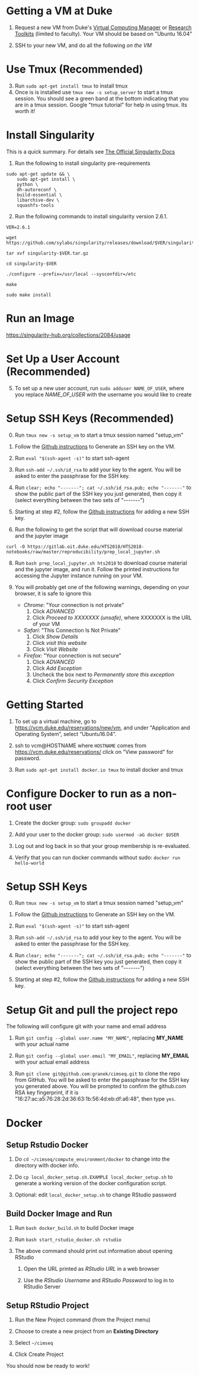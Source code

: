 # Getting a VM at Duke
1. Request a new VM from Duke's [Virtual Computing Manager](https://oit.duke.edu/help/articles/vcm-how-use-virtual-computing-manager) or [Research Toolkits](https://oit.duke.edu/what-we-do/applications/research-toolkits) (limited to faculty). Your VM should be based on "Ubuntu 16.04"

2. SSH to your new VM, and do all the following *on the VM*

# Use Tmux (Recommended)
3. Run `sudo apt-get install tmux` to install tmux
4. Once is is installed use `tmux new -s setup_server` to start a tmux session.  You should see a green band at the bottom indicating that you are in a tmux session.  Google "tmux tutorial" for help in using tmux. Its worth it!

# Install Singularity
This is a quick summary.  For details see [The Official Singularity Docs](https://www.sylabs.io/guides/2.5/user-guide/installation.html)
1. Run the following to install singularity pre-requirements
```
sudo apt-get update && \
    sudo apt-get install \
    python \
    dh-autoreconf \
    build-essential \
    libarchive-dev \
    squashfs-tools
```

2. Run the following commands to install singularity version 2.6.1.
```
VER=2.6.1

wget https://github.com/sylabs/singularity/releases/download/$VER/singularity-$VER.tar.gz

tar xvf singularity-$VER.tar.gz

cd singularity-$VER

./configure --prefix=/usr/local --sysconfdir=/etc

make

sudo make install
```

# Run an Image
https://singularity-hub.org/collections/2084/usage

# Set Up a User Account (Recommended)
5. To set up a new user account, run `sudo adduser NAME_OF_USER`, where you replace *NAME_OF_USER* with the username you would like to create

# Setup SSH Keys (Recommended)
0. Run `tmux new -s setup_vm` to start a tmux session named "setup_vm"

1. Follow the
   [Github instructions](https://help.github.com/articles/generating-a-new-ssh-key-and-adding-it-to-the-ssh-agent/#generating-a-new-ssh-key)
   to Generate an SSH key on the VM.

2. Run `eval "$(ssh-agent -s)"` to start ssh-agent

3. Run  `ssh-add ~/.ssh/id_rsa` to add your key to the agent.  You will be asked to enter the passphrase
for the SSH key.

4. Run `clear; echo "-------"; cat ~/.ssh/id_rsa.pub; echo "-------"` to show the public part of the SSH key
you just generated, then copy it (select everything between the two sets of "-------")

6. Starting at step #2, follow the 
   [Github instructions](https://help.github.com/articles/adding-a-new-ssh-key-to-your-github-account/)
   for adding a new SSH key.


7. Run the following to get the script that will download course material and the jupyter image
```
curl -O https://gitlab.oit.duke.edu/HTS2018/HTS2018-notebooks/raw/master/reproducibility/prep_local_jupyter.sh
```

8. Run `bash prep_local_jupyter.sh hts2018`  to download course material and the jupyter image, and run it. Follow the printed instructions for accessing the Jupyter instance running on your VM.

9. You will probably get one of the following warnings, depending on your browser, it is safe to ignore this
	- *Chrome*: "Your connection is not private"
	  1. Click *ADVANCED*
	  2. Click *Proceed to XXXXXXX (unsafe)*, where XXXXXXX is the URL of your VM
	- *Safari*: "This Connection Is Not Private"
	  1. Click *Show Details*
	  2. Click *visit this website*
	  3. Click *Visit Website*
	- *Firefox*: "Your connection is not secure"
	  1. Click *ADVANCED*
	  2. Click *Add Exception*
	  3. Uncheck the box next to *Permanently store this exception*
	  4. Click *Confirm Security Exception*






# Getting Started
1. To set up a virtual machine, go to <https://vcm.duke.edu/reservations/new/vm>, and under "Application and Operating System”, select “Ubuntu16.04”.

2. ssh to vcm@HOSTNAME where `HOSTNAME` comes from
   <https://vcm.duke.edu/reservations/> click on "View password" for password.

3. Run `sudo apt-get install docker.io tmux` to install docker and tmux

<!-- 4. Run `sudo apt-get install emacs24-nox ` to install emacs -->


# Configure Docker to run as a non-root user
1. Create the docker group: `sudo groupadd docker`

2. Add your user to the docker group: `sudo usermod -aG docker $USER`

3. Log out and log back in so that your group membership is re-evaluated.

4. Verify that you can run docker commands without sudo: `docker run hello-world`

# Setup SSH Keys
0. Run `tmux new -s setup_vm` to start a tmux session named "setup_vm"

1. Follow the
   [Github instructions](https://help.github.com/articles/generating-a-new-ssh-key-and-adding-it-to-the-ssh-agent/#generating-a-new-ssh-key)
   to Generate an SSH key on the VM.

2. Run `eval "$(ssh-agent -s)"` to start ssh-agent

3. Run  `ssh-add ~/.ssh/id_rsa` to add your key to the agent.  You will be asked to enter the passphrase
for the SSH key.

4. Run `clear; echo "-------"; cat ~/.ssh/id_rsa.pub; echo "-------"` to show the public part of the SSH key
you just generated, then copy it (select everything between the two sets of "-------")

6. Starting at step #2, follow the 
   [Github instructions](https://help.github.com/articles/adding-a-new-ssh-key-to-your-github-account/)
   for adding a new SSH key.

# Setup Git and pull the project repo
The following will configure git with your name and email address
1. Run `git config --global user.name "MY_NAME"`, replacing
**MY_NAME** with your actual name

2. Run `git config --global user.email "MY_EMAIL"`, replacing
**MY_EMAIL** with your actual email address

3. Run `git clone git@github.com:granek/cimseq.git` to clone
   the repo from GitHub.  You will be asked to enter the passphrase
   for the SSH key you generated above.  You will be prompted to
   confirm the github.com RSA key fingerprint, if it is
   "16:27:ac:a5:76:28:2d:36:63:1b:56:4d:eb:df:a6:48", then type `yes`.


# Docker
## Setup Rstudio Docker
1. Do `cd ~/cimseq/compute_environment/docker` to change into the
   directory with docker info.

2. Do `cp local_docker_setup.sh.EXAMPLE local_docker_setup.sh` to
   generate a working version of the docker configuration script.

3. Optional: edit `local_docker_setup.sh` to change RStudio password

## Build Docker Image and Run
1. Run `bash docker_build.sh` to build Docker image

2. Run `bash start_rstudio_docker.sh rstudio`

3. The above command should print out information about opening
RStudio

	1. Open the URL printed as *RStudio URL* in a web browser

	2. Use the *RStudio Username* and *RStudio Password* to log in to RStudio Server

## Setup RStudio Project
1. Run the New Project command (from the Project menu)

2. Choose to create a new project from an **Existing Directory**

3. Select `~/cimseq`

4. Click Create Project

You should now be ready to work!



